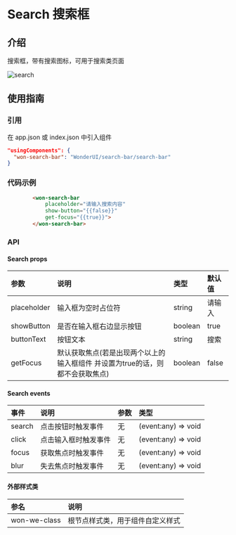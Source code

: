 # Search 搜索框

## 介绍

搜索框，带有搜索图标，可用于搜索类页面

![search](https://j1.58cdn.com.cn/jinrong/images/ems162795959678415cee9006e385.jpg)

## 使用指南

### 引用

在 app.json 或 index.json 中引入组件

```json
"usingComponents": {
  "won-search-bar": "WonderUI/search-bar/search-bar"
}
```

### 代码示例

```html
        <won-search-bar
            placeholder="请输入搜索内容"
            show-button="{{false}}"
            get-focus="{{true}}">
        </won-search-bar>
```
### API

#### Search props

| 参数  | 说明       | 类型   | 默认值  |
| :---- | :--------- | :----- | :------ |
| placeholder | 输入框为空时占位符	   | string | 请输入    |
| showButton | 是否在输入框右边显示按钮 | boolean | true |
| buttonText | 按钮文本	 | string | 搜索 |
| getFocus | 默认获取焦点(若是出现两个以上的输入框组件 并设置为true的话，则都不会获取焦点) | boolean | false |

#### Search events

| 事件  | 说明       | 参数   | 类型  |
| :---- | :--------- | :----- | :------ |
| search | 点击按钮时触发事件 | 无 | (event:any) => void |
| click | 点击输入框时触发事件	 | 无 | (event:any) => void |
| focus | 获取焦点时触发事件	 | 无 | (event:any) => void |
| blur | 失去焦点时触发事件	 | 无 | (event:any) => void |

#### 外部样式类
| 参名  | 说明       |
| :---- | :--------- |
| won-we-class | 根节点样式类，用于组件自定义样式 |